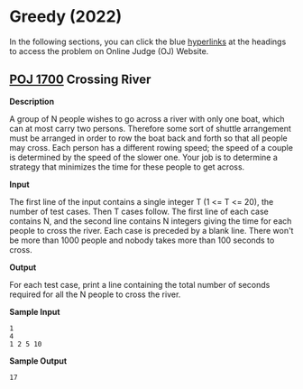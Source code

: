 # Greedy (2022)

In the following sections, you can click the blue [hyperlinks](https://www.computerhope.com/jargon/h/hyperlink.htm) at the headings to access the problem on Online Judge (OJ) Website.

## [POJ 1700](http://poj.org/problem?id=1700) Crossing River

**Description**

A group of N people wishes to go across a river with only one boat, which can at most carry two persons. Therefore some sort of shuttle arrangement must be arranged in order to row the boat back and forth so that all people may cross. Each person has a different rowing speed; the speed of a couple is determined by the speed of the slower one. Your job is to determine a strategy that minimizes the time for these people to get across.

**Input**

The first line of the input contains a single integer T (1 <= T <= 20), the number of test cases. Then T cases follow. The first line of each case contains N, and the second line contains N integers giving the time for each people to cross the river. Each case is preceded by a blank line. There won't be more than 1000 people and nobody takes more than 100 seconds to cross.

**Output**

For each test case, print a line containing the total number of seconds required for all the N people to cross the river.

**Sample Input**

```
1
4
1 2 5 10
```

**Sample Output**

```
17
```
